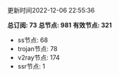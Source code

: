 更新时间2022-12-06 22:55:36

**总订阅: 73**
**总节点: 981**
**有效节点: 321**
- ss节点: 68
- trojan节点: 78
- v2ray节点: 174
- ssr节点: 1
